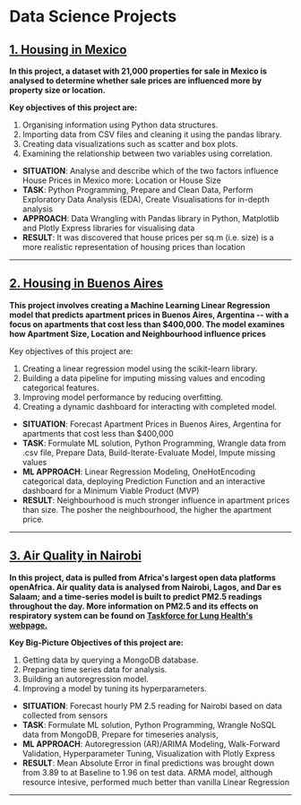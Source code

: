 # Data Science Projects

## [1. Housing in Mexico](https://github.com/BearsOnMars/Data-Science-Projects/tree/main/1.%20Housing%20in%20Mexico)
**In this project, a dataset with 21,000 properties for sale in Mexico is analysed to determine whether sale prices are influenced more by property size or location.**

**Key objectives of this project are:**

1. Organising information using Python data structures.
2. Importing data from CSV files and cleaning it using the pandas library.
3. Creating data visualizations such as scatter and box plots.
4. Examining the relationship between two variables using correlation.

* **SITUATION**: Analyse and describe which of the two factors influence House Prices in Mexico more: Location or House Size
* **TASK**: Python Programming, Prepare and Clean Data, Perform Exploratory Data Analysis (EDA), Create Visualisations for in-depth analysis
* **APPROACH**: Data Wrangling with Pandas library in Python, Matplotlib and Plotly Express libraries for visualising data
* **RESULT**: It was discovered that house prices per sq.m (i.e. size) is a more realistic representation of housing prices than location
---------------------------------------------------------------------------------------------------------

## [2. Housing in Buenos Aires](https://github.com/BearsOnMars/Data-Science-Projects/tree/main/2.%20Housing%20in%20Buenos%20Aires)
**This project involves creating a Machine Learning Linear Regression model that predicts apartment prices in Buenos Aires, Argentina -- with a focus on apartments that cost less than $400,000. The model examines how Apartment Size, Location and Neighbourhood influence prices**

Key objectives of this project are:

1. Creating a linear regression model using the scikit-learn library.
2. Building a data pipeline for imputing missing values and encoding categorical features.
3. Improving model performance by reducing overfitting.
4. Creating a dynamic dashboard for interacting with completed model.

* **SITUATION**: Forecast Apartment Prices in Buenos Aires, Argentina for apartments that cost less than $400,000
* **TASK**: Formulate ML solution, Python Programming, Wrangle data from .csv file, Prepare Data, Build-Iterate-Evaluate Model, Impute missing values
* **ML APPROACH**: Linear Regression Modeling, OneHotEncoding categorical data, deploying Prediction Function and an interactive dashboard for a Minimum Viable Product (MVP)
* **RESULT**: Neighbourhood is much stronger influence in apartment prices than size. The posher the neighbourhood, the higher the apartment price.
---------------------------------------------------------------------------------------------------------

## [3. Air Quality in Nairobi](https://github.com/BearsOnMars/Data-Science-Projects/tree/main/3.%20Air%20Quality%20in%20Nairobi)
**In this project, data is pulled from Africa's largest open data platforms openAfrica. Air quality data is analysed from Nairobi, Lagos, and Dar es Salaam; and a time-series model is built to predict PM2.5 readings throughout the day. More information on PM2.5 and its effects on respiratory system can be found on [Taskforce for Lung Health's webpage.](https://www.blf.org.uk/taskforce/data-tracker/air-quality/pm25)**

**Key Big-Picture Objectives of this project are:**

1. Getting data by querying a MongoDB database.
2. Preparing time series data for analysis.
3. Building an autoregression model.
4. Improving a model by tuning its hyperparameters.

* **SITUATION**: Forecast hourly PM 2.5 reading for Nairobi based on data collected from sensors
* **TASK**: Formulate ML solution, Python Programming, Wrangle NoSQL data from MongoDB, Prepare for timeseries analysis,
* **ML APPROACH**: Autoregression (AR)/ARIMA Modeling, Walk-Forward Validation, Hyperparameter Tuning, Visualization with Plotly Express
* **RESULT**: Mean Absolute Error in final predictions was brought down from 3.89 to at Baseline to 1.96 on test data. ARMA model, although resource intesive, performed much better than vanilla Linear Regression
---------------------------------------------------------------------------------------------------------
